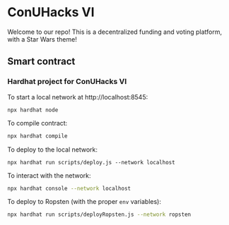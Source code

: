 # ConUHacks VI

Welcome to our repo! This is a decentralized funding and voting platform, with a Star Wars theme!

## Smart contract
### Hardhat project for ConUHacks VI

To start a local network at http://localhost:8545:
```shell
npx hardhat node
```

To compile contract:
```bash
npx hardhat compile
```

To deploy to the local network:
```shell
npx hardhat run scripts/deploy.js --network localhost
```

To interact with the network:
```bash
npx hardhat console --network localhost
```

To deploy to Ropsten (with the proper `env` variables):
```bash
npx hardhat run scripts/deployRopsten.js --network ropsten
```